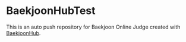 # BaekjoonHubTest
This is an auto push repository for Baekjoon Online Judge created with [BaekjoonHub](https://github.com/BaekjoonHub/BaekjoonHub).
